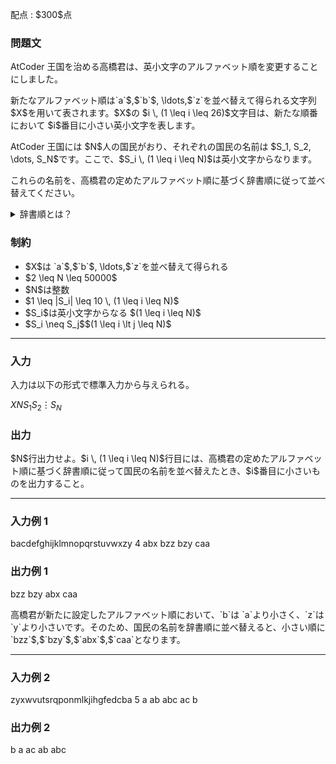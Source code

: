 
<div>

<span>

<span>

<p>
配点 : $300$点
</p>

<div>

<section>

### **問題文**

<p>
AtCoder 王国を治める高橋君は、英小文字のアルファベット順を変更することにしました。
</p>

<p>
新たなアルファベット順は`a`$,$`b`$, \ldots,$`z`を並べ替えて得られる文字列 $X$を用いて表されます。$X$の $i \, (1 \leq i \leq 26)$文字目は、新たな順番において $i$番目に小さい英小文字を表します。
</p>

<p>
AtCoder 王国には $N$人の国民がおり、それぞれの国民の名前は $S_1, S_2, \dots, S_N$です。ここで、$S_i \, (1 \leq i \leq N)$は英小文字からなります。

これらの名前を、高橋君の定めたアルファベット順に基づく辞書順に従って並べ替えてください。
</p>

<details>

<summary>
辞書順とは？
</summary>

<p>
辞書順とは簡単に説明すると「単語が辞書に載っている順番」を意味します。より厳密な説明として、英小文字からなる相異なる文字列 $S, T$の大小を判定するアルゴリズムを以下に説明します。

</p>

<p>
以下では「 $S$の $i$文字目の文字」を $S_i$のように表します。また、 $S$が $T$より辞書順で小さい場合は $S \lt T$、大きい場合は $S \gt T$と表します。
</p>

<ol>

<li>
$S, T$のうち長さが大きくない方の文字列の長さを $L$とします。$i=1,2,\dots,L$に対して $S_i$と $T_i$が一致するか調べます。 
</li>

<li>
$S_i \neq T_i$である $i$が存在する場合、そのような $i$のうち最小のものを $j$とします。そして、$S_j$と $T_j$を比較して、$S_j$が $T_j$よりアルファベット順で小さい場合は $S \lt T$、そうでない場合は $S \gt T$と決定して、アルゴリズムを終了します。
  
</li>

<li>
$S_i \neq T_i$である $i$が存在しない場合、$S$と $T$の長さを比較して、$S$が $T$より短い場合は $S \lt T$、長い場合は $S \gt T$と決定して、アルゴリズムを終了します。 
</li>

</ol>

</details>

</section>

</div>

<div>

<section>

### **制約**

<ul>

<li>
$X$は `a`$,$`b`$, \ldots,$`z`を並べ替えて得られる
</li>

<li>
$2 \leq N \leq 50000$
</li>

<li>
$N$は整数
</li>

<li>
$1 \leq |S_i| \leq 10 \, (1 \leq i \leq N)$
</li>

<li>
$S_i$は英小文字からなる $(1 \leq i \leq N)$
</li>

<li>
$S_i \neq S_j$$(1 \leq i \lt j \leq N)$
</li>

</ul>

</section>

</div>

---

<div>

<div>

<section>

### **入力**

<p>
入力は以下の形式で標準入力から与えられる。
</p>

<div>

$X$$N$$S_1$$S_2$$\vdots$$S_N$
</div>

</section>

</div>

<div>

<section>

### **出力**

<p>
$N$行出力せよ。$i \, (1 \leq i \leq N)$行目には、高橋君の定めたアルファベット順に基づく辞書順に従って国民の名前を並べ替えたとき、$i$番目に小さいものを出力すること。
</p>

</section>

</div>

</div>

---

<div>

<section>

### **入力例 1**

<div>

bacdefghijklmnopqrstuvwxzy
4
abx
bzz
bzy
caa

</div>

</section>

</div>

<div>

<section>

### **出力例 1**

<div>

bzz
bzy
abx
caa

</div>

<p>
高橋君が新たに設定したアルファベット順において、`b`は `a`より小さく、`z`は `y`より小さいです。そのため、国民の名前を辞書順に並べ替えると、小さい順に `bzz`$,$`bzy`$,$`abx`$,$`caa`となります。
</p>

</section>

</div>

---

<div>

<section>

### **入力例 2**

<div>

zyxwvutsrqponmlkjihgfedcba
5
a
ab
abc
ac
b

</div>

</section>

</div>

<div>

<section>

### **出力例 2**

<div>

b
a
ac
ab
abc

</div>

</section>

</div>

</span>

</span>

</div>
